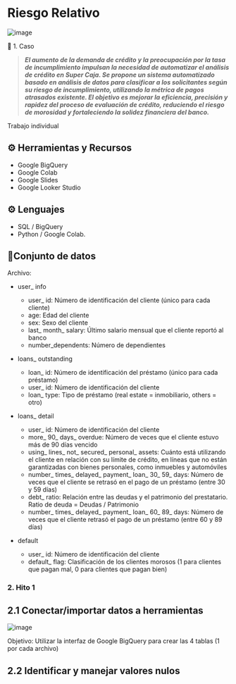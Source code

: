 # Riesgo Relativo 

![image](https://github.com/user-attachments/assets/922cdf74-97d5-42ad-ac81-3a5eb2269efc)

📝 1. Caso

>***El aumento de la demanda de crédito y la preocupación por la tasa de incumplimiento impulsan la necesidad de automatizar el análisis de crédito en Super Caja.
Se propone un sistema automatizado basado en análisis de datos para clasificar a los solicitantes según su riesgo de incumplimiento, utilizando la métrica de pagos atrasados existente.
El objetivo es mejorar la eficiencia, precisión y rapidez del proceso de evaluación de crédito, reduciendo el riesgo de morosidad y fortaleciendo la solidez financiera del banco.***

Trabajo individual

## ⚙️ Herramientas y Recursos

- Google BigQuery
- Google Colab
- Google Slides
- Google Looker Studio

## ⚙️ Lenguajes

- SQL / BigQuery
- Python / Google Colab.

## 📄Conjunto de datos

Archivo:

- user_ info
  * user_ id:	Número de identificación del cliente (único para cada cliente)
  * age:	Edad del cliente
  * sex:	Sexo del cliente
  * last_ month_ salary:	Último salario mensual que el cliente reportó al banco
  * number_dependents:	Número de dependientes

- loans_ outstanding
  * loan_ id:	Número de identificación del préstamo (único para cada préstamo)
  * user_ id:	Número de identificación del cliente
  * loan_ type:	Tipo de préstamo (real estate = inmobiliario, others = otro)

- loans_ detail
  * user_ id:	Número de identificación del cliente
  * more_ 90_ days_ overdue:	Número de veces que el cliente estuvo más de 90 días vencido
  * using_ lines_ not_ secured_ personal_ assets:	Cuánto está utilizando el cliente en relación con su límite de crédito, en líneas que no están garantizadas con bienes personales, como inmuebles y automóviles
  * number_ times_ delayed_ payment_ loan_ 30_ 59_ days:	Número de veces que el cliente se retrasó en el pago de un préstamo (entre 30 y 59 días)
  * debt_ ratio:	Relación entre las deudas y el patrimonio del prestatario. Ratio de deuda = Deudas / Patrimonio
  * number_ times_ delayed_ payment_ loan_ 60_ 89_ days:	Número de veces que el cliente retrasó el pago de un préstamo (entre 60 y 89 días)

- default
  * user_ id:	Número de identificación del cliente
  * default_ flag:	Clasificación de los clientes morosos (1 para clientes que pagan mal, 0 para clientes que pagan bien)

### 2. Hito 1

## 2.1 Conectar/importar datos a herramientas

![image](https://github.com/user-attachments/assets/757945bf-d7cc-4e84-823e-a81595fd7035)

Objetivo: Utilizar la interfaz de Google BigQuery para crear las 4 tablas (1 por cada archivo)

## 2.2  Identificar y manejar valores nulos


